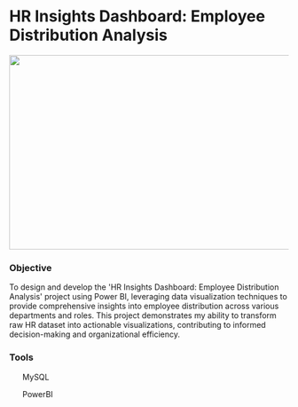 <h1>HR Insights Dashboard: Employee Distribution Analysis</h1>

<img src="https://github.com/Selvi-Parasakthi-K/Employee_Distribution_Analysis/assets/125342019/3f6f07ce-36ab-48fc-9b41-76fa92f08f21" height="350px" width="600px">

<h3>Objective</h3>

<p>To design and develop the 'HR Insights Dashboard: Employee Distribution Analysis' project using Power BI, leveraging data visualization techniques to provide comprehensive insights into employee distribution across various departments and roles. This project demonstrates my ability to transform raw HR dataset into actionable visualizations, contributing to informed decision-making and organizational efficiency.</p>

<h3>Tools</h3>
<ul><p>MySQL</p><p>PowerBI</p></ul>

